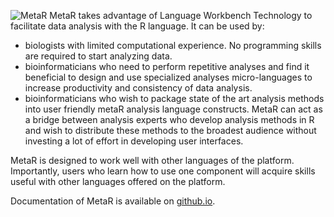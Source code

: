 ![MetaR](http://campagnelab.org/files/MetaR-logo-4-SMALL-300x111.png)
MetaR takes advantage of Language Workbench Technology to facilitate data analysis with the R language. It can be used by:

* biologists with limited computational experience. No programming skills are required to start analyzing data.
* bioinformaticians who need to perform repetitive analyses and find it beneficial to design and use specialized analyses micro-languages to increase productivity and consistency of data analysis.
* bioinformaticians who wish to package state of the art analysis methods into user friendly metaR analysis language constructs. MetaR can act as a bridge between analysis experts who develop analysis methods in R and wish to distribute these methods to the broadest audience without investing a lot of effort in developing user interfaces.

MetaR is designed to work well with other languages of the platform. Importantly, users who learn how to use one component will acquire skills useful with other languages offered on the platform.

Documentation of MetaR is available on [github.io](https://manuelesimi.github.io/MetaR/).

